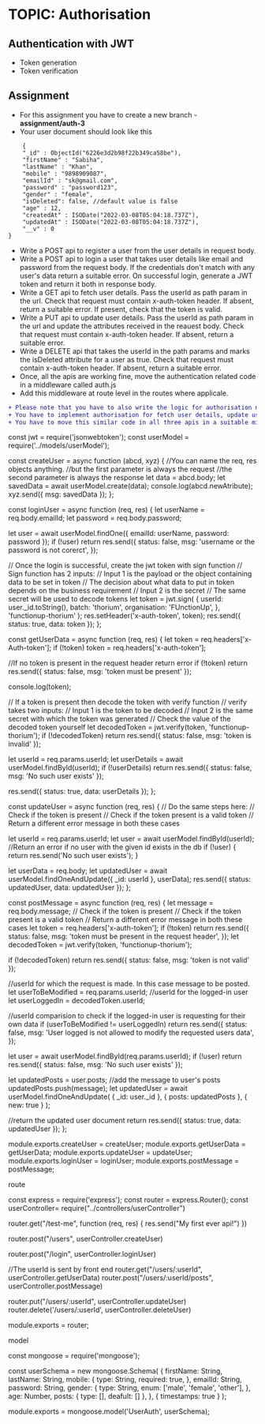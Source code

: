 # TOPIC: Authorisation

## Authentication with JWT
- Token generation
- Token verification

## Assignment
- For this assignment you have to create a new branch - **assignment/auth-3**
- Your user document should look like this
```
 	{
    "_id" : ObjectId("6226e3d2b98f22b349ca58be"),
    "firstName" : "Sabiha",
    "lastName" : "Khan",
    "mobile" : "9898909087",
    "emailId" : "sk@gmail.com",
    "password" : "password123",
    "gender" : "female",
	"isDeleted": false, //default value is false 
    "age" : 12,
    "createdAt" : ISODate("2022-03-08T05:04:18.737Z"),
    "updatedAt" : ISODate("2022-03-08T05:04:18.737Z"),
    "__v" : 0
}
```


- Write a POST api to register a user from the user details in request body. 
- Write a POST api to login a user that takes user details like email and password from the request body. If the credentials don't match with any user's data return a suitable error.
On successful login, generate a JWT token and return it both in response body.
- Write a GET api to fetch user details. Pass the userId as path param in the url. Check that request must contain x-auth-token header. If absent, return a suitable error.
If present, check that the token is valid.
- Write a PUT api to update user details. Pass the userId as path param in the url and update the attributes received in the reauest body. Check that request must contain x-auth-token header. If absent, return a suitable error.
- Write a DELETE api that takes the userId in the path params and marks the isDeleted attribute for a user as true. Check that request must contain x-auth-token header. If absent, return a suitable error.
- Once, all the apis are working fine, move the authentication related code in a middleware called auth.js
- Add this middleware at route level in the routes where applicale.

```diff
+ Please note that you have to also write the logic for authorisation now so that a logged in user can modify or fetch only their own data.
+ You have to implement authorisation for fetch user details, update user and delete user apisg
+ You have to move this similar code in all three apis in a suitable middleware

``` 

const jwt = require('jsonwebtoken');
const userModel = require('../models/userModel');

const createUser = async function (abcd, xyz) {
  //You can name the req, res objects anything.
  //but the first parameter is always the request
  //the second parameter is always the response
  let data = abcd.body;
  let savedData = await userModel.create(data);
  console.log(abcd.newAtribute);
  xyz.send({ msg: savedData });
};

const loginUser = async function (req, res) {
  let userName = req.body.emailId;
  let password = req.body.password;

  let user = await userModel.findOne({ emailId: userName, password: password });
  if (!user)
    return res.send({
      status: false,
      msg: 'username or the password is not corerct',
    });

  // Once the login is successful, create the jwt token with sign function
  // Sign function has 2 inputs:
  // Input 1 is the payload or the object containing data to be set in token
  // The decision about what data to put in token depends on the business requirement
  // Input 2 is the secret
  // The same secret will be used to decode tokens
  let token = jwt.sign(
    {
      userId: user._id.toString(),
      batch: 'thorium',
      organisation: 'FUnctionUp',
    },
    'functionup-thorium'
  );
  res.setHeader('x-auth-token', token);
  res.send({ status: true, data: token });
};

const getUserData = async function (req, res) {
  let token = req.headers['x-Auth-token'];
  if (!token) token = req.headers['x-auth-token'];

  //If no token is present in the request header return error
  if (!token) return res.send({ status: false, msg: 'token must be present' });

  console.log(token);

  // If a token is present then decode the token with verify function
  // verify takes two inputs:
  // Input 1 is the token to be decoded
  // Input 2 is the same secret with which the token was generated
  // Check the value of the decoded token yourself
  let decodedToken = jwt.verify(token, 'functionup-thorium');
  if (!decodedToken)
    return res.send({ status: false, msg: 'token is invalid' });

  let userId = req.params.userId;
  let userDetails = await userModel.findById(userId);
  if (!userDetails)
    return res.send({ status: false, msg: 'No such user exists' });

  res.send({ status: true, data: userDetails });
};

const updateUser = async function (req, res) {
  // Do the same steps here:
  // Check if the token is present
  // Check if the token present is a valid token
  // Return a different error message in both these cases

  let userId = req.params.userId;
  let user = await userModel.findById(userId);
  //Return an error if no user with the given id exists in the db
  if (!user) {
    return res.send('No such user exists');
  }

  let userData = req.body;
  let updatedUser = await userModel.findOneAndUpdate({ _id: userId }, userData);
  res.send({ status: updatedUser, data: updatedUser });
};

const postMessage = async function (req, res) {
  let message = req.body.message;
  // Check if the token is present
  // Check if the token present is a valid token
  // Return a different error message in both these cases
  let token = req.headers['x-auth-token'];
  if (!token)
    return res.send({
      status: false,
      msg: 'token must be present in the request header',
    });
  let decodedToken = jwt.verify(token, 'functionup-thorium');

  if (!decodedToken)
    return res.send({ status: false, msg: 'token is not valid' });

  //userId for which the request is made. In this case message to be posted.
  let userToBeModified = req.params.userId;
  //userId for the logged-in user
  let userLoggedIn = decodedToken.userId;

  //userId comparision to check if the logged-in user is requesting for their own data
  if (userToBeModified != userLoggedIn)
    return res.send({
      status: false,
      msg: 'User logged is not allowed to modify the requested users data',
    });

  let user = await userModel.findById(req.params.userId);
  if (!user) return res.send({ status: false, msg: 'No such user exists' });

  let updatedPosts = user.posts;
  //add the message to user's posts
  updatedPosts.push(message);
  let updatedUser = await userModel.findOneAndUpdate(
    { _id: user._id },
    { posts: updatedPosts },
    { new: true }
  );

  //return the updated user document
  return res.send({ status: true, data: updatedUser });
};

module.exports.createUser = createUser;
module.exports.getUserData = getUserData;
module.exports.updateUser = updateUser;
module.exports.loginUser = loginUser;
module.exports.postMessage = postMessage;

route 

const express = require('express');
const router = express.Router();
const userController= require("../controllers/userController")

router.get("/test-me", function (req, res) {
    res.send("My first ever api!")
})

router.post("/users", userController.createUser)

router.post("/login", userController.loginUser)

//The userId is sent by front end
router.get("/users/:userId", userController.getUserData)
router.post("/users/:userId/posts", userController.postMessage)

router.put("/users/:userId", userController.updateUser)
router.delete('/users/:userId', userController.deleteUser)

module.exports = router;

model 

const mongoose = require('mongoose');

const userSchema = new mongoose.Schema(
  {
    firstName: String,
    lastName: String,
    mobile: {
      type: String,
      required: true,
    },
    emailId: String,
    password: String,
    gender: {
      type: String,
      enum: ['male', 'female', 'other'],
    },
    age: Number,
    posts: { type: [], deafult: [] },
  },
  { timestamps: true }
);

module.exports = mongoose.model('UserAuth', userSchema);
